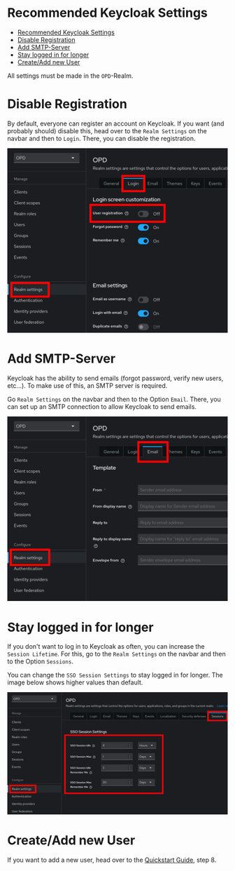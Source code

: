 # Recommended Keycloak Settings

<!-- TOC -->
* [Recommended Keycloak Settings](#recommended-keycloak-settings)
* [Disable Registration](#disable-registration)
* [Add SMTP-Server](#add-smtp-server)
* [Stay logged in for longer](#stay-logged-in-for-longer)
* [Create/Add new User](#createadd-new-user)
<!-- TOC -->

All settings must be made in the `OPD`-Realm.

# Disable Registration

By default, everyone can register an account on Keycloak. If you want (and probably should) disable this, head over to
the `Realm Settings` on the navbar and then to `Login`. There, you can disable the registration.

![Disable registration](images/Keycloak/Keycloak_disable_registration.png)

# Add SMTP-Server

Keycloak has the ability to send emails (forgot password, verify new users, etc...). To make use of this, an SMTP server
is required.

Go `Realm Settings` on the navbar and then to the Option `Email`. There, you can set up an SMTP connection to allow
Keycloak to send emails.

![Add SMTP Server](images/Keycloak/Keycloak_add_smtp_server.png)

# Stay logged in for longer

If you don't want to log in to Keycloak as often, you can increase the `Session Lifetime`. For this, go to
the `Realm Settings` on the navbar and then to the Option `Sessions`.

You can change the `SSO Session Settings` to stay logged in for longer. The image below shows higher values than default.

![Update SSO Settings](images/Keycloak/Keycloak_update_sso_session.png)

# Create/Add new User

If you want to add a new user, head over to the [Quickstart Guide](quickstart.md), step 8.